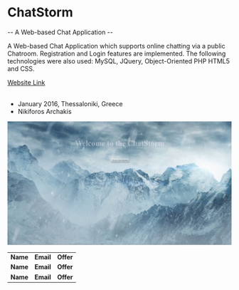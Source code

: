 # ChatStorm
-- A Web-based Chat Application --

A Web-based Chat Application which supports online chatting via a public Chatroom. Registration and Login features are implemented. The following technologies were also used: MySQL, JQuery, Object-Oriented PHP HTML5 and CSS.

<a href="http://chatstorm.3eeweb.com/arxa/PHP/index.php">Website Link</a>
<br/><br/>
 - January 2016, Thessaloniki, Greece
 - Nikiforos Archakis

<table>
<tr><a href=""><img src="homepage.jpg"></a></tr>
 <tr>
		<td><b>Name</b></td>
		<td><b>Email</b></td>
		<td><b>Offer</b></td>
	</tr>
 <tr>
		<td><b>Name</b></td>
		<td><b>Email</b></td>
		<td><b>Offer</b></td>
	</tr>
 <tr>
		<td><b>Name</b></td>
		<td><b>Email</b></td>
		<td><b>Offer</b></td>
	</tr>
</table>
